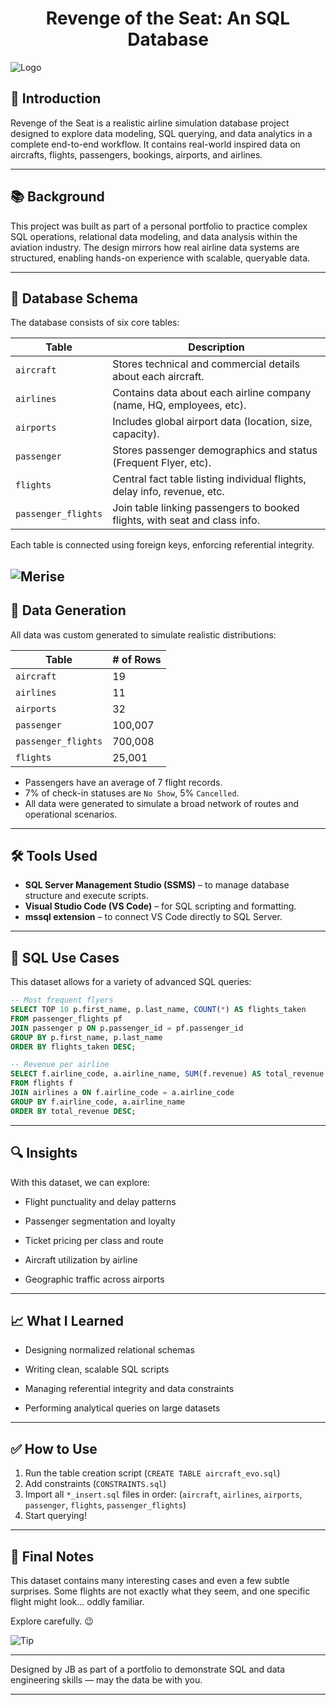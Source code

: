 <h1 align="center">Revenge of the Seat: An SQL Database</h1> 


![Logo](https://github.com/JBaptisteAll/Revenge-of-the-Seat-An-SQL-Database/blob/main/Assets/logo.png)

## 📌 Introduction

Revenge of the Seat is a realistic airline simulation database project designed to explore data modeling, SQL querying, and data analytics in a complete end-to-end workflow. It contains real-world inspired data on aircrafts, flights, passengers, bookings, airports, and airlines.

---

## 📚 Background

This project was built as part of a personal portfolio to practice complex SQL operations, relational data modeling, and data analysis within the aviation industry. The design mirrors how real airline data systems are structured, enabling hands-on experience with scalable, queryable data.

---

## 🧱 Database Schema

The database consists of six core tables:

| Table | Description |
|-------|-------------|
| `aircraft` | Stores technical and commercial details about each aircraft. |
| `airlines` | Contains data about each airline company (name, HQ, employees, etc). |
| `airports` | Includes global airport data (location, size, capacity). |
| `passenger` | Stores passenger demographics and status (Frequent Flyer, etc). |
| `flights` | Central fact table listing individual flights, delay info, revenue, etc. |
| `passenger_flights` | Join table linking passengers to booked flights, with seat and class info. |

Each table is connected using foreign keys, enforcing referential integrity.

![Merise](https://github.com/JBaptisteAll/Revenge-of-the-Seat-An-SQL-Database/blob/main/Assets/Merise.png)
---

## 🧪 Data Generation

All data was custom generated to simulate realistic distributions:

| Table               | # of Rows |
|---------------------|-----------|
| `aircraft`          | 19        |
| `airlines`          | 11        |
| `airports`          | 32        |
| `passenger`         | 100,007   |
| `passenger_flights` | 700,008   |
| `flights`           | 25,001    |

- Passengers have an average of 7 flight records.
- 7% of check-in statuses are `No Show`, 5% `Cancelled`.
- All data were generated to simulate a broad network of routes and operational scenarios.

---

## 🛠️ Tools Used

- **SQL Server Management Studio (SSMS)** – to manage database structure and execute scripts.
- **Visual Studio Code (VS Code)** – for SQL scripting and formatting.
- **mssql extension** – to connect VS Code directly to SQL Server.

---

## 📌 SQL Use Cases

This dataset allows for a variety of advanced SQL queries:

```sql
-- Most frequent flyers
SELECT TOP 10 p.first_name, p.last_name, COUNT(*) AS flights_taken
FROM passenger_flights pf
JOIN passenger p ON p.passenger_id = pf.passenger_id
GROUP BY p.first_name, p.last_name
ORDER BY flights_taken DESC;
```

```sql
-- Revenue per airline
SELECT f.airline_code, a.airline_name, SUM(f.revenue) AS total_revenue
FROM flights f
JOIN airlines a ON f.airline_code = a.airline_code
GROUP BY f.airline_code, a.airline_name
ORDER BY total_revenue DESC;
```

---

## 🔍 Insights

With this dataset, we can explore:

- Flight punctuality and delay patterns
- Passenger segmentation and loyalty

- Ticket pricing per class and route
- Aircraft utilization by airline
- Geographic traffic across airports

---

## 📈 What I Learned

- Designing normalized relational schemas
- Writing clean, scalable SQL scripts

- Managing referential integrity and data constraints
- Performing analytical queries on large datasets

---

## ✅ How to Use

1. Run the table creation script (`CREATE TABLE aircraft_evo.sql`)
2. Add constraints (`CONSTRAINTS.sql`)
3. Import all `*_insert.sql` files in order: 
(`aircraft`, `airlines`, `airports`, `passenger`, `flights`, `passenger_flights`)
4. Start querying!

---

## 🔮 Final Notes

This dataset contains many interesting cases and even a few subtle surprises. Some flights are not exactly what they seem, and one specific flight might look... oddly familiar.


Explore carefully. 😉

![Tip](https://img.shields.io/badge/Tip-**199999-%F0%9F%9A%80)

---

Designed by JB as part of a portfolio to demonstrate SQL and data engineering skills —  may the data be with you.

---

